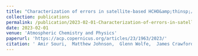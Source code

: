 ```yaml
---
title: "Characterization of errors in satellite-based HCHO&amp;thinsp;∕&amp;thinsp;NO$_textrm2$ tropospheric column ratios with respect to chemistry, column-to-PBL translation, spatial representation, and retrieval uncertainties"
collection: publications
permalink: /publication/2023-02-01-Characterization-of-errors-in-satellite-based-HCHOthinspthinspNO_textrm2-tropospheric-column-ratios-with-respect-to-chemistry-column-to-PBL-translation-spatial-representation-and-retrieval-uncertainties
date: 2023-02-01
venue: 'Atmospheric Chemistry and Physics'
paperurl: 'https://acp.copernicus.org/articles/23/1963/2023/'
citation: ' Amir Souri,  Matthew Johnson,  Glenn Wolfe,  James Crawford,  Alan Fried,  Armin Wisthaler,  William Brune,  Donald Blake,  Andrew Weinheimer,  Tijl Verhoelst,  Steven Compernolle,  Gaia Pinardi,  Corinne Vigouroux,  Bavo Langerock,  Sungyeon Choi,  Lok Lamsal,  Lei Zhu,  Shuai Sun,  Ronald Cohen,  Kyung-Eun Min,  Changmin Cho,  Sajeev Philip,  Xiong Liu,  Kelly Chance, &quot;Characterization of errors in satellite-based HCHO&amp;amp;thinsp;∕&amp;amp;thinsp;NO$_textrm2$ tropospheric column ratios with respect to chemistry, column-to-PBL translation, spatial representation, and retrieval uncertainties.&quot; Atmospheric Chemistry and Physics, 2023.'
---
```


